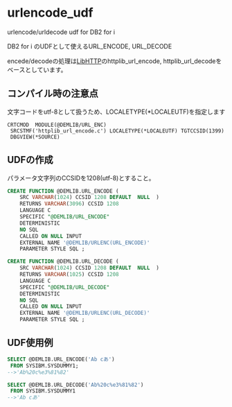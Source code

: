 # urlencode_udf
urlencode/urldecode udf for DB2 for i

DB2 for i のUDFとして使えるURL_ENCODE, URL_DECODE

encede/decodeの処理は[LibHTTP](https://github.com/lammertb/libhttp)のhttplib_url_encode, httplib_url_decodeをベースとしています。

## コンパイル時の注意点
文字コードをutf-8として扱うため、LOCALETYPE(*LOCALEUTF)を指定します
```
CRTCMOD  MODULE(@DEMLIB/URL_ENC) 
 SRCSTMF('httplib_url_encode.c') LOCALETYPE(*LOCALEUTF) TGTCCSID(1399) 
 DBGVIEW(*SOURCE)
```

## UDFの作成
パラメータ文字列のCCSIDを1208(utf-8)とすること。

```SQL
CREATE FUNCTION @DEMLIB.URL_ENCODE ( 
	SRC VARCHAR(1024) CCSID 1208 DEFAULT  NULL  ) 
	RETURNS VARCHAR(3096) CCSID 1208   
	LANGUAGE C 
	SPECIFIC "@DEMLIB/URL_ENCODE" 
	DETERMINISTIC 
	NO SQL 
	CALLED ON NULL INPUT 
	EXTERNAL NAME '@DEMLIB/URLENC(URL_ENCODE)' 
	PARAMETER STYLE SQL ; 

CREATE FUNCTION @DEMLIB.URL_DECODE ( 
	SRC VARCHAR(1024) CCSID 1208 DEFAULT  NULL  ) 
	RETURNS VARCHAR(1025) CCSID 1208   
	LANGUAGE C 
	SPECIFIC "@DEMLIB/URL_DECODE" 
	DETERMINISTIC 
	NO SQL 
	CALLED ON NULL INPUT 
	EXTERNAL NAME '@DEMLIB/URLENC(URL_DECODE)' 
	PARAMETER STYLE SQL ; 
```

## UDF使用例
```SQL
SELECT @DEMLIB.URL_ENCODE('Ab cあ')
 FROM SYSIBM.SYSDUMMY1;
-->'Ab%20c%e3%81%82'

SELECT @DEMLIB.URL_DECODE('Ab%20c%e3%81%82')
 FROM SYSIBM.SYSDUMMY1
-->'Ab cあ'
```

